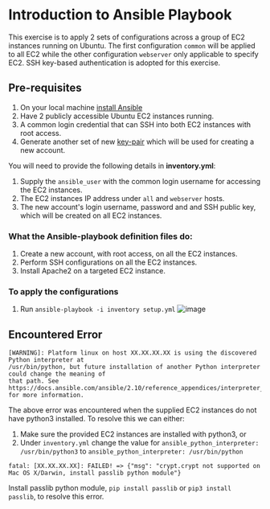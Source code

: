 # Introduction to Ansible Playbook  
This exercise is to apply 2 sets of configurations across a group of EC2 instances running on Ubuntu. The first configuration `common` will be applied to all EC2 while the other configuration `webserver` only applicable to specify EC2. SSH key-based authentication is adopted for this exercise.

## Pre-requisites
1. On your local machine [install Ansible](https://docs.ansible.com/ansible/latest/installation_guide/intro_installation.html)
1. Have 2 publicly accessible Ubuntu EC2 instances running. 
1. A common login credential that can SSH into both EC2 instances with root access. 
1. Generate another set of new [key-pair](https://docs.rightscale.com/faq/How_Do_I_Generate_My_Own_SSH_Key_Pair.html) which will be used for creating a new account.   

You will need to provide the following details in **inventory.yml**:
1. Supply the `ansible_user` with the common login username for accessing the EC2 instances. 
1. The EC2 instances IP address under `all` and `webserver` hosts. 
1. The new account's login username, password and and SSH public key, which will be created on all EC2 instances. 

### What the Ansible-playbook definition files do:
1. Create a new account, with root access, on all the EC2 instances. 
1. Perform SSH configurations on all the EC2 instances. 
1. Install Apache2 on a targeted EC2 instance.

### To apply the configurations
1. Run `ansible-playbook -i inventory setup.yml`
![image](https://user-images.githubusercontent.com/71627887/94677800-16d11400-0350-11eb-9ad3-be8ac64fdfc2.png)

## Encountered Error

```
[WARNING]: Platform linux on host XX.XX.XX.XX is using the discovered Python interpreter at
/usr/bin/python, but future installation of another Python interpreter could change the meaning of
that path. See https://docs.ansible.com/ansible/2.10/reference_appendices/interpreter_discovery.html
for more information.
```
The above error was encountered when the supplied EC2 instances do not have python3 installed. To resolve this we can either: 
1. Make sure the provided EC2 instances are installed with python3, or
1. Under `inventory.yml` change the value for `ansible_python_interpreter: /usr/bin/python3` to `ansible_python_interpreter: /usr/bin/python`


```
fatal: [XX.XX.XX.XX]: FAILED! => {"msg": "crypt.crypt not supported on Mac OS X/Darwin, install passlib python module"}
```
Install passlib python module, `pip install passlib` or `pip3 install passlib`, to resolve this error. 




